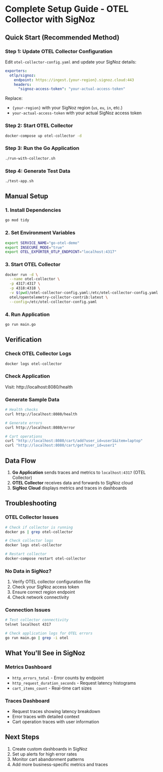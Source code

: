 # Complete Setup Guide - OTEL Collector with SigNoz

## Quick Start (Recommended Method)

### Step 1: Update OTEL Collector Configuration
Edit `otel-collector-config.yaml` and update your SigNoz details:

```yaml
exporters:
  otlp/signoz:
    endpoint: https://ingest.{your-region}.signoz.cloud:443
    headers:
      "signoz-access-token": "your-actual-access-token"
```

Replace:
- `{your-region}` with your SigNoz region (`us`, `eu`, `in`, etc.)
- `your-actual-access-token` with your actual SigNoz access token

### Step 2: Start OTEL Collector
```bash
docker-compose up otel-collector -d
```

### Step 3: Run the Go Application
```bash
./run-with-collector.sh
```

### Step 4: Generate Test Data
```bash
./test-app.sh
```

## Manual Setup

### 1. Install Dependencies
```bash
go mod tidy
```

### 2. Set Environment Variables
```bash
export SERVICE_NAME="go-otel-demo"
export INSECURE_MODE="true"
export OTEL_EXPORTER_OTLP_ENDPOINT="localhost:4317"
```

### 3. Start OTEL Collector
```bash
docker run -d \
  --name otel-collector \
  -p 4317:4317 \
  -p 4318:4318 \
  -v $(pwd)/otel-collector-config.yaml:/etc/otel-collector-config.yaml \
  otel/opentelemetry-collector-contrib:latest \
  --config=/etc/otel-collector-config.yaml
```

### 4. Run Application
```bash
go run main.go
```

## Verification

### Check OTEL Collector Logs
```bash
docker logs otel-collector
```

### Check Application
Visit: http://localhost:8080/health

### Generate Sample Data
```bash
# Health checks
curl http://localhost:8080/health

# Generate errors
curl http://localhost:8080/error

# Cart operations
curl "http://localhost:8080/cart/add?user_id=user1&item=laptop"
curl "http://localhost:8080/cart/get?user_id=user1"
```

## Data Flow

1. **Go Application** sends traces and metrics to `localhost:4317` (OTEL Collector)
2. **OTEL Collector** receives data and forwards to SigNoz cloud
3. **SigNoz Cloud** displays metrics and traces in dashboards

## Troubleshooting

### OTEL Collector Issues
```bash
# Check if collector is running
docker ps | grep otel-collector

# Check collector logs
docker logs otel-collector

# Restart collector
docker-compose restart otel-collector
```

### No Data in SigNoz?
1. Verify OTEL collector configuration file
2. Check your SigNoz access token
3. Ensure correct region endpoint
4. Check network connectivity

### Connection Issues
```bash
# Test collector connectivity
telnet localhost 4317

# Check application logs for OTEL errors
go run main.go | grep -i otel
```

## What You'll See in SigNoz

### Metrics Dashboard
- `http_errors_total` - Error counts by endpoint
- `http_request_duration_seconds` - Request latency histograms
- `cart_items_count` - Real-time cart sizes

### Traces Dashboard
- Request traces showing latency breakdown
- Error traces with detailed context
- Cart operation traces with user information

## Next Steps

1. Create custom dashboards in SigNoz
2. Set up alerts for high error rates
3. Monitor cart abandonment patterns
4. Add more business-specific metrics and traces
